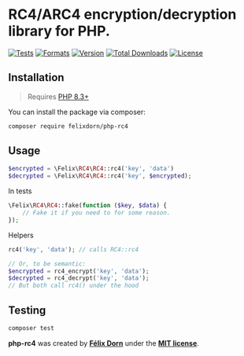 # RC4/ARC4 encryption/decryption library for PHP.

[![Tests](https://github.com/felixdorn/php-rc4/actions/workflows/tests.yml/badge.svg?branch=main)](https://github.com/felixdorn/php-rc4/actions/workflows/tests.yml)
[![Formats](https://github.com/felixdorn/php-rc4/actions/workflows/formats.yml/badge.svg?branch=main)](https://github.com/felixdorn/php-rc4/actions/workflows/formats.yml)
[![Version](https://poser.pugx.org/felixdorn/php-rc4/version)](//packagist.org/packages/felixdorn/php-rc4)
[![Total Downloads](https://poser.pugx.org/felixdorn/php-rc4/downloads)](//packagist.org/packages/felixdorn/php-rc4)
[![License](https://poser.pugx.org/felixdorn/php-rc4/license)](//packagist.org/packages/felixdorn/php-rc4)

## Installation

> Requires [PHP 8.3+](https://php.net/releases)

You can install the package via composer:

```bash
composer require felixdorn/php-rc4
```

## Usage

```php
$encrypted = \Felix\RC4\RC4::rc4('key', 'data')
$decrypted = \Felix\RC4\RC4::rc4('key', $encrypted);
```

In tests
```php
\Felix\RC4\RC4::fake(function ($key, $data) {
    // Fake it if you need to for some reason.
});
```

Helpers
```php
rc4('key', 'data'); // calls RC4::rc4

// Or, to be semantic:
$encrypted = rc4_encrypt('key', 'data');
$decrypted = rc4_decrypt('key', 'data');
// But both call rc4() under the hood
```

## Testing
```bash
composer test
```

**php-rc4** was created by **[Félix Dorn](https://felixdorn.fr)** under the **[MIT license](https://opensource.org/licenses/MIT)**.
